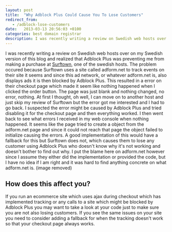 ```yaml
---
layout: post
title:  "Why Adblock Plus Could Cause You To Lose Customers"
redirect_from:
   - /adblock-lose-customers
date:   2013-03-13 20:56:03 +0100
categories: best domain registrar
description: I was recently writing a review on Swedish web hosts over on my Swedish version of this blog and realized that Adblock Plus was preventing me from mak...
---
```


I was recently writing a review on Swedish web hosts over on my Swedish version of this blog and realized that Adblock Plus was preventing me from making a purchase at [Surftown](http://surftown.se/ "Surftown"), one of the swedish hosts. The problem occured because Surftown uses a site called adform.net to track events on their site it seems and since this ad network, or whatever adform.net is, also displays ads it is then blocked by Adblock Plus. This resulted in a error on their checkout page which made it seem like nothing happened when I clicked the order button. The page was just blank and nothing changed, no error, nothing. At first I thought, oh well, I can move on to another host and just skip my review of Surftown but the error got me interested and I had to go back. I suspected the error might be caused by Adblock Plus and tried disabling it for the checkout page and then everything worked. I then went back to see what errors I received in my web console when nothing happened. It seems like the page tried to create a object from the adform.net page and since it could not reach that page the object failed to initialize causing the errors. A good implementation of this would have a fallback for this but Surftown does not, which causes them to lose any customer using Adblock Plus who doesn't know why it's not working and doesn't bother to find out why. I put the blame here on adform.net however since I assume they either did the implementation or provided the code, but I have no idea if I am right and it was hard to find anything concrete on what adform.net is. (image removed)

How does this affect you?
-------------------------

 If you run an ecommerce site which uses ajax during checkout which has implemented tracking or any calls to a site which might be blocked by Adblock Plus you may want to take a look at your code just to make sure you are not also losing customers. If you see the same issues on your site you need to consider adding a fallback for when the tracking doesn't work so that your checkout page always works.